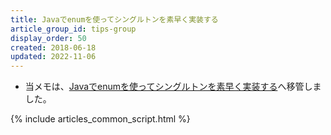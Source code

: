 ```yaml
---
title: Javaでenumを使ってシングルトンを素早く実装する
article_group_id: tips-group
display_order: 50
created: 2018-06-18
updated: 2022-11-06
---
```

- 当メモは、[Javaでenumを使ってシングルトンを素早く実装する](https://thinktwice.tech/it/java/quickly_implement_singletons_using_enums/)へ移管しました。

{% include articles_common_script.html %}
